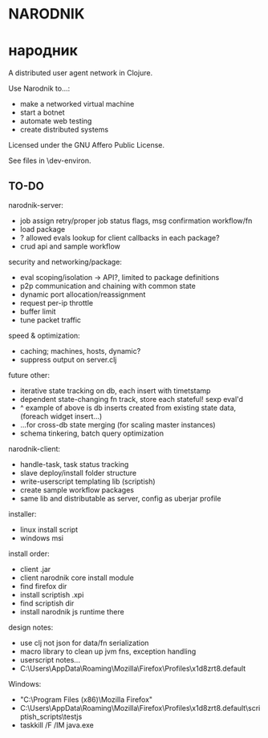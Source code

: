 # NARODNIK
# народник

A distributed user agent network in Clojure.

Use Narodnik to...:

* make a networked virtual machine
* start a botnet
* automate web testing
* create distributed systems

Licensed under the GNU Affero Public License.

See files in \dev-environ.

## TO-DO

narodnik-server:

* job assign retry/proper job status flags, msg confirmation workflow/fn
* load package
* ? allowed evals lookup for client callbacks in each package?
* crud api and sample workflow

security and networking/package:

* eval scoping/isolation -> API?, limited to package definitions
* p2p communication and chaining with common state
* dynamic port allocation/reassignment
* request per-ip throttle
* buffer limit
* tune packet traffic

speed & optimization:

* caching; machines, hosts, dynamic?
* suppress output on server.clj

future other:

* iterative state tracking on db, each insert with timetstamp
* dependent state-changing fn track, store each stateful! sexp eval'd
* ^ example of above is db inserts created from existing state data, (foreach widget insert...)
* ...for cross-db state merging (for scaling master instances)
* schema tinkering, batch query optimization

narodnik-client:

* handle-task, task status tracking
* slave deploy/install folder structure
* write-userscript templating lib (scriptish)
* create sample workflow packages
* same lib and distributable as server, config as uberjar profile

installer:

* linux install script
* windows msi

install order:

* client .jar
* client narodnik core install module
* find firefox dir
* install scriptish .xpi
* find scriptish dir
* install narodnik js runtime there

design notes:

* use clj not json for data/fn serialization
* macro library to clean up jvm fns, exception handling
* userscript notes...
* C:\Users\\AppData\Roaming\Mozilla\Firefox\Profiles\x1d8zrt8.default

Windows:

* "C:\Program Files (x86)\Mozilla Firefox\"
* C:\Users\\AppData\Roaming\Mozilla\Firefox\Profiles\x1d8zrt8.default\scriptish_scripts\testjs
* taskkill /F /IM java.exe
    

